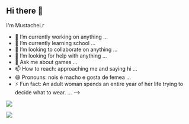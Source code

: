 ## Hi there 👋
I'm MustacheLr

- 🔭 I’m currently working on anything ...
- 🌱 I’m currently learning school ...
- 👯 I’m looking to collaborate on anything ...
- 🤔 I’m looking for help with anything ...
- 💬 Ask me about games ...
- 📫 How to reach: approaching me and saying hi ...
- 😄 Pronouns: nois é macho e gosta de femea ...
- ⚡ Fun fact: An adult woman spends an entire year of her life trying to decide what to wear. ...
-->




![](https://media.tenor.com/ODaKU8ACCi4AAAAM/chiquetes-money-chico-moedas.gif)



![](https://media.tenor.com/K7WqPQnzSQUAAAAM/teleport-chamber.gif)
